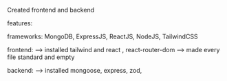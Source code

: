 Created frontend and backend

features:


frameworks:
MongoDB, ExpressJS, ReactJS, NodeJS, TailwindCSS

frontend: 
--> installed tailwind and react , react-router-dom
--> made every file standard and empty

backend: 
--> installed mongoose, express, zod, 